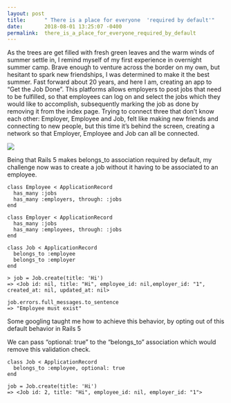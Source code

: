 ```yaml
---
layout: post
title:      " There is a place for everyone  'required by default'"
date:       2018-08-01 13:25:07 -0400
permalink:  there_is_a_place_for_everyone_required_by_default
---
```




As the trees are get filled with fresh green leaves and the warm winds of summer settle in, I remind myself of my first experience in overnight summer camp. Brave enough to venture across the border on my own, but hesitant to spark new friendships, I was determined to make it the best summer. Fast forward about 20 years, and here I am, creating an app to “Get the Job Done”. This platforms allows employers to post jobs that need to be fulfilled, so that employees can log on and select the jobs which they would like to accomplish, subsequently marking the job as done by removing it from the index page.
Trying to connect three that don’t know each other: Employer, Employee and Job, felt like making new friends and connecting to new people, but this time it’s behind the screen, creating a network so that Employer, Employee and Job can all be connected. 

![](https://imgur.com/a/tIzCV3q)

Being that Rails 5 makes belongs_to association required by default, my challenge now was to create a job without it having to be associated to an employee. 

```
class Employee < ApplicationRecord
  has_many :jobs
  has_many :employers, through: :jobs
end
​
class Employer < ApplicationRecord
  has_many :jobs
  has_many :employees, through: :jobs
end

class Job < ApplicationRecord
  belongs_to :employee
  belongs_to :employer
end
​
> job = Job.create(title: 'Hi')
=> <Job id: nil, title: "Hi", employee_id: nil,employer_id: "1", created_at: nil, updated_at: nil>
​
job.errors.full_messages.to_sentence
=> "Employee must exist"

```


Some googling taught me how to achieve this behavior, by opting out of this default behavior in Rails  5


We can pass “optional: true” to the “belongs_to” association which would remove this validation check. 
```
class Job < ApplicationRecord
  belongs_to :employee, optional: true
end

job = Job.create(title: 'Hi')
=> <Job id: 2, title: "Hi", employee_id: nil, employer_id: "1">
```



